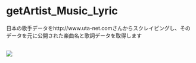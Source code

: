 # getArtist_Music_Lyric

<p>日本の歌手データをhttp://www.uta-net.comさんからスクレイピングし、そのデータを元に公開された楽曲名と歌詞データを取得します</p>
<br>
<img src="http://tajima.nkmr.io/material/get_musicInfo.jpg">

